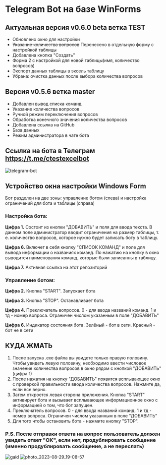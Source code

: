 
# Telegram Bot на базе WinForms
## Актуальная версия v0.6.0 beta ветка TEST
- Обновлено окно для настройки
- ~~Указание количества вопросов~~ Перенесено в отдельную форму с настройкой таблицы
- Добавлена кнопка "Создать"
- Форма 2 с настройкой для новой таблицы(имя, количество вопросов)
- Экспорт данных таблицы в эксель таблицу
- Убрана: очистка данных после выбора количества вопросов


## Версия v0.5.6 ветка master
- Добавлен вывод списка команд
- Указание количества вопросов
- Ручной режим переключения вопросов
- Обработка конечного значения количества вопросов
- Добавлена ссылка на GitHub
- База данных
- Режим администратора в чате бота
## Cсылка на бота в Телеграм https://t.me/ctestexcelbot


![telegram-bot](https://github.com/parzival-2077/TgSQLBotWinForrm/assets/89209738/06f1bfcc-3a69-4f3a-993d-667bbccfe295)

## Устройство окна настройки Windows Form

Бот разделен на две зоны: управление ботом (слева) и настройка ограничений для бота и таблицы (справа)

### Настройка бота:
  **Цифра 1.** Состоит из кнопки "ДОБАВИТЬ" и поля для ввода текста. В данном поле администратор вводит ограничения на размер таблицы, т. е. количество вопросов, которое нужно будет записать боту в таблицу.
  
  **Цифра 6.** Включет в себя кнопку "СПИСОК КОМАНД" и поле для вывода информации о названиях команд. По нажатию на кнопку в окно выводится наименования команд, которые были записанны в таблицу.

  **Цифра 7.** Активная ссылка на этот репозиторий

### Управление ботом:
  **Цифра 2.** Кнопка "START". Запускает бота 
  
  **Цифра 3.** Кнопка "STOP". Останавливает бота 
  
  **Цифра 4.** Преключатель вопросов. 0 - для ввода названий команд. 1 и тд - номер вопроса. Ограничен числом указанным в поле "ДОБАВИТЬ" 
  
  **Цифра 6.** Индикатор состояния бота. Зелёный - бот в сети. Красный - бот не в сети 

## КУДА ЖМАТЬ 
1. После запуска .exe файла вы увидете только правую половину. Чтобы увидеть левую половину, необходимо ввести числовое значение количества вопросов в окно рядом с кнопкой "ДОБАВИТЬ"(цифра 1)
2. После нажатия на кнопку "ДОБАВИТЬ" появится всплывающее окно с проверкой правильности ввода количества вопросов. Нажмите да, если все верно.
3. Затем откроется левая сторона приложения. Кнопка "START" активирует бота и вызывает всплывающее информационное окно с информацией о том, что бот запущен.
4. Преключатель вопросов. 0 - для ввода названий команд. 1 и тд - номер вопроса. Ограничен числом указанным в поле "ДОБАВИТЬ"
5. Для того чтобы остановить бота - нажмите кнопку "STOP".


### P.S. После отправки ответа на вопрос пользователь должен увидеть ответ "ОК", если нет, продублировать сообщение (именно продублировать сообщение, а не переслать)

![gaid](https://github.com/parzival-2077/TgSQLBotWinForrm/assets/89209738/8b2240d6-324a-4152-8154-1608f347a091)
![photo_2023-08-29_19-08-57](https://github.com/parzival-2077/TgSQLBotWinForrm/assets/89209738/e6c43ae3-c448-4cff-85c0-eeddb3c23eb2)

